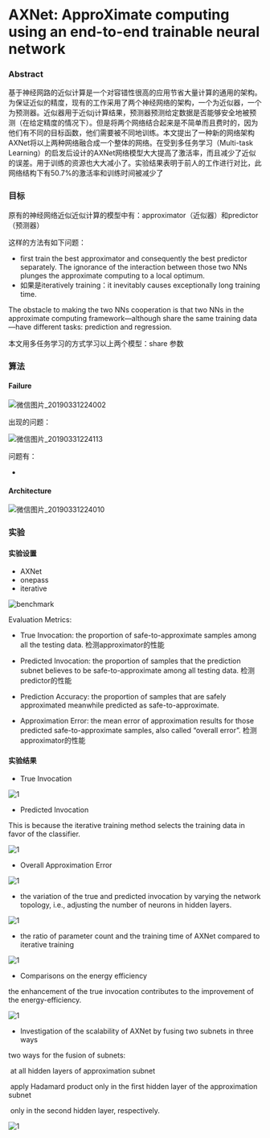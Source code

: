 # AXNet: ApproXimate computing using an end-to-end trainable neural network 
### Abstract

基于神经网路的近似计算是一个对容错性很高的应用节省大量计算的通用的架构。为保证近似的精度，现有的工作采用了两个神经网络的架构，一个为近似器，一个为预测器。近似器用于近似j计算结果，预测器预测给定数据是否能够安全地被预测（在给定精度的情况下）。但是将两个网络结合起来是不简单而且费时的，因为他们有不同的目标函数，他们需要被不同地训练。本文提出了一种新的网络架构AXNet将以上两种网络融合成一个整体的网络。在受到多任务学习（Multi-task Learning）的启发后设计的AXNet网络模型大大提高了激活率，而且减少了近似的误差。用于训练的资源也大大减小了。实验结果表明于前人的工作进行对比，此网络结构下有50.7%的激活率和训练时间被减少了

### 目标

原有的神经网络近似近似计算的模型中有：approximator（近似器）和predictor（预测器）

这样的方法有如下问题：

- first train the best approximator and consequently the best predictor separately. The ignorance of the interaction between those two NNs plunges the approximate computing to a local optimum.  
- 如果是iteratively training：it inevitably causes exceptionally long training time. 

The obstacle to making the two NNs cooperation is that two NNs in the approximate computing framework—although share the same training data—have different tasks: prediction and regression.

本文用多任务学习的方式学习以上两个模型：share 参数 

### 算法

#### Failure

![微信图片_20190331224002](.\Images\AXNet\微信图片_20190331224002.png)

出现的问题：

![微信图片_20190331224113](.\Images\AXNet\微信图片_20190331224113.png)

问题有：

- 

#### Architecture

![微信图片_20190331224010](.\Images\AXNet\微信图片_20190331224010.png)

### 实验

#### 实验设置

- AXNet
- onepass
- iterative

![benchmark](.\Images\AXNet\benchmark.png)

Evaluation Metrics:

- True Invocation: the proportion of safe-to-approximate samples among all the testing data. 检测approximator的性能

- Predicted Invocation: the proportion of samples that the prediction subnet believes to be safe-to-approximate among all testing data. 检测predictor的性能
- Prediction Accuracy: the proportion of samples that are safely approximated meanwhile predicted as safe-to-approximate. 
- Approximation Error: the mean error of approximation results for those predicted safe-to-approximate
  samples, also called “overall error”. 检测approximator的性能

#### 实验结果

- True Invocation

![1](.\Images\AXNet\1.png)

- Predicted Invocation

This is because the iterative training method selects the training data in favor of the classifier.  

![1](.\Images\AXNet\2.png)

- Overall Approximation Error

![1](.\Images\AXNet\3.png)

- the variation of the true and predicted invocation by varying the network topology, i.e., adjusting the
  number of neurons in hidden layers.  

![1](.\Images\AXNet\4.png)

- the ratio of parameter count and the training time of AXNet compared to iterative training 

![1](.\Images\AXNet\5.png)

- Comparisons on the energy efficiency 

the enhancement of the true invocation contributes to the improvement of the energy-efficiency. 

![1](.\Images\AXNet\6.png)

- Investigation of the scalability of AXNet by fusing two subnets in three ways 

two ways for the fusion of subnets: 

​	at all hidden layers of approximation subnet 

​	apply Hadamard product only in the first hidden layer of the approximation subnet

​	only in the second hidden layer, respectively. 

![1](.\Images\AXNet\7.png)